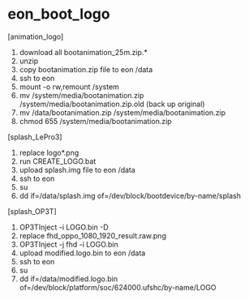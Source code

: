 # eon_boot_logo
[animation_logo]
1. download all bootanimation_25m.zip.*
2. unzip
3. copy bootanimation.zip file to eon /data
4. ssh to eon
5. mount -o rw,remount /system
6. mv /system/media/bootanimation.zip /system/media/bootanimation.zip.old (back up original)
7. mv /data/bootanimation.zip /system/media/bootanimation.zip
8. chmod 655 /system/media/bootanimation.zip

[splash_LePro3]
1. replace logo*.png
2. run CREATE_LOGO.bat
3. upload splash.img file to eon /data
4. ssh to eon
5. su
6. dd if=/data/splash.img of=/dev/block/bootdevice/by-name/splash

[splash_OP3T]
1. OP3TInject -i LOGO.bin -D
2. replace fhd_oppo_1080_1920_result.raw.png
3. OP3TInject -j fhd -i LOGO.bin
4. upload modified.logo.bin to eon /data
5. ssh to eon
6. su
7. dd if=/data/modified.logo.bin of=/dev/block/platform/soc/624000.ufshc/by-name/LOGO
